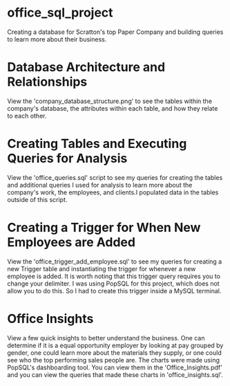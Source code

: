 # office_sql_project
Creating a database for Scratton's top Paper Company and building queries to learn more about their business.

# Database Architecture and Relationships
View the 'company_database_structure.png' to see the tables within the company's database, the attributes within each table, and how they relate to each other.

# Creating Tables and Executing Queries for Analysis
View the 'office_queries.sql' script to see my queries for creating the tables and additional queries I used for analysis to learn more about the company's work, the employees, and clients.I populated data in the tables outside of this script.

# Creating a Trigger for When New Employees are Added
View the 'office_trigger_add_employee.sql' to see my queries for creating a new Trigger table and instantiating the trigger for whenever a new employee is added. It is worth noting that this trigger query requires you to change your delimiter. I was using PopSQL for this project, which does not allow you to do this. So I had to create this trigger inside a MySQL terminal.

# Office Insights
View a few quick insights to better understand the business. One can determine if it is a equal opportunity employer by looking at pay grouped by gender, one could learn more about the materials they supply, or one could see who the top performing sales people are. The charts were made using PopSQL's dashboarding tool. You can view them in the 'Office_Insights.pdf' and you can view the queries that made these charts in 'office_insights.sql'.
